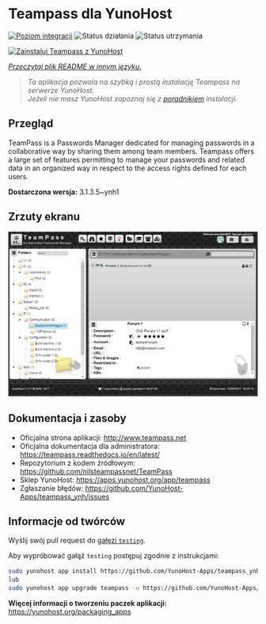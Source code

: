<!--
To README zostało automatycznie wygenerowane przez <https://github.com/YunoHost/apps/tree/master/tools/readme_generator>
Nie powinno być ono edytowane ręcznie.
-->

# Teampass dla YunoHost

[![Poziom integracji](https://apps.yunohost.org/badge/integration/teampass)](https://ci-apps.yunohost.org/ci/apps/teampass/)
![Status działania](https://apps.yunohost.org/badge/state/teampass)
![Status utrzymania](https://apps.yunohost.org/badge/maintained/teampass)

[![Zainstaluj Teampass z YunoHost](https://install-app.yunohost.org/install-with-yunohost.svg)](https://install-app.yunohost.org/?app=teampass)

*[Przeczytaj plik README w innym języku.](./ALL_README.md)*

> *Ta aplikacja pozwala na szybką i prostą instalację Teampass na serwerze YunoHost.*  
> *Jeżeli nie masz YunoHost zapoznaj się z [poradnikiem](https://yunohost.org/install) instalacji.*

## Przegląd

TeamPass is a Passwords Manager dedicated for managing passwords in a collaborative way by sharing them among team members.
Teampass offers a large set of features permitting to manage your passwords and related data in an organized way in respect to the access rights defined for each users.


**Dostarczona wersja:** 3.1.3.5~ynh1

## Zrzuty ekranu

![Zrzut ekranu z Teampass](./doc/screenshots/screenshot.png)

## Dokumentacja i zasoby

- Oficjalna strona aplikacji: <http://www.teampass.net>
- Oficjalna dokumentacja dla administratora: <https://teampass.readthedocs.io/en/latest/>
- Repozytorium z kodem źródłowym: <https://github.com/nilsteampassnet/TeamPass>
- Sklep YunoHost: <https://apps.yunohost.org/app/teampass>
- Zgłaszanie błędów: <https://github.com/YunoHost-Apps/teampass_ynh/issues>

## Informacje od twórców

Wyślij swój pull request do [gałęzi `testing`](https://github.com/YunoHost-Apps/teampass_ynh/tree/testing).

Aby wypróbować gałąź `testing` postępuj zgodnie z instrukcjami:

```bash
sudo yunohost app install https://github.com/YunoHost-Apps/teampass_ynh/tree/testing --debug
lub
sudo yunohost app upgrade teampass -u https://github.com/YunoHost-Apps/teampass_ynh/tree/testing --debug
```

**Więcej informacji o tworzeniu paczek aplikacji:** <https://yunohost.org/packaging_apps>
